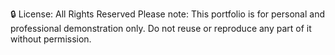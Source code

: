 🔒 License: All Rights Reserved
Please note: This portfolio is for personal and professional demonstration only. Do not reuse or reproduce any part of it without permission.
